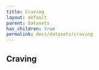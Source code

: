 ```yaml
---
title: Craving
layout: default
parent: Datasets
has_children: true
permalink: docs/datasets/craving
---
```


## Craving
